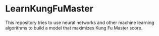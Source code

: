 # LearnKungFuMaster
This repository tries to use neural networks and other machine learning algorithms to build a model that maximizes Kung Fu Master score. 
